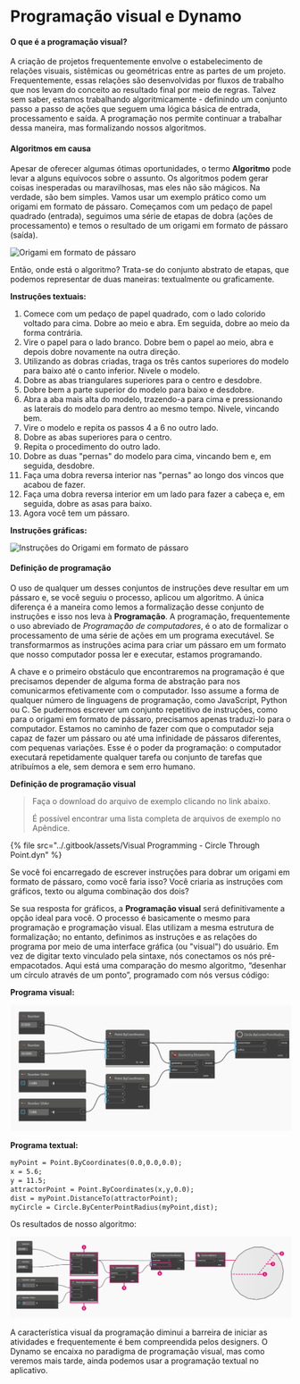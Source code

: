 # Programação visual e Dynamo

#### O que é a programação visual? <a href="#what-is-visual-programming" id="what-is-visual-programming"></a>

A criação de projetos frequentemente envolve o estabelecimento de relações visuais, sistêmicas ou geométricas entre as partes de um projeto. Frequentemente, essas relações são desenvolvidas por fluxos de trabalho que nos levam do conceito ao resultado final por meio de regras. Talvez sem saber, estamos trabalhando algoritmicamente - definindo um conjunto passo a passo de ações que seguem uma lógica básica de entrada, processamento e saída. A programação nos permite continuar a trabalhar dessa maneira, mas formalizando nossos algoritmos.

#### Algoritmos em causa <a href="#algorithms-in-hand" id="algorithms-in-hand"></a>

Apesar de oferecer algumas ótimas oportunidades, o termo **Algoritmo** pode levar a alguns equívocos sobre o assunto. Os algoritmos podem gerar coisas inesperadas ou maravilhosas, mas eles não são mágicos. Na verdade, são bem simples. Vamos usar um exemplo prático como um origami em formato de pássaro. Começamos com um pedaço de papel quadrado (entrada), seguimos uma série de etapas de dobra (ações de processamento) e temos o resultado de um origami em formato de pássaro (saída).

![Origami em formato de pássaro](https://primer.dynamobim.org/01\_Introduction/images/1-1/00-OrigamiCrane.png)

Então, onde está o algoritmo? Trata-se do conjunto abstrato de etapas, que podemos representar de duas maneiras: textualmente ou graficamente.

**Instruções textuais:**

1. Comece com um pedaço de papel quadrado, com o lado colorido voltado para cima. Dobre ao meio e abra. Em seguida, dobre ao meio da forma contrária.
2. Vire o papel para o lado branco. Dobre bem o papel ao meio, abra e depois dobre novamente na outra direção.
3. Utilizando as dobras criadas, traga os três cantos superiores do modelo para baixo até o canto inferior. Nivele o modelo.
4. Dobre as abas triangulares superiores para o centro e desdobre.
5. Dobre bem a parte superior do modelo para baixo e desdobre.
6. Abra a aba mais alta do modelo, trazendo-a para cima e pressionando as laterais do modelo para dentro ao mesmo tempo. Nivele, vincando bem.
7. Vire o modelo e repita os passos 4 a 6 no outro lado.
8. Dobre as abas superiores para o centro.
9. Repita o procedimento do outro lado.
10. Dobre as duas "pernas" do modelo para cima, vincando bem e, em seguida, desdobre.
11. Faça uma dobra reversa interior nas "pernas" ao longo dos vincos que acabou de fazer.
12. Faça uma dobra reversa interior em um lado para fazer a cabeça e, em seguida, dobre as asas para baixo.
13. Agora você tem um pássaro.

**Instruções gráficas:**

![Instruções do Origami em formato de pássaro](https://primer.dynamobim.org/01\_Introduction/images/1-1/01-OrigamiCraneInstructions.png)

#### Definição de programação <a href="#programming-defined" id="programming-defined"></a>

O uso de qualquer um desses conjuntos de instruções deve resultar em um pássaro e, se você seguiu o processo, aplicou um algoritmo. A única diferença é a maneira como lemos a formalização desse conjunto de instruções e isso nos leva à **Programação**. A programação, frequentemente o uso abreviado de _Programação de computadores_, é o ato de formalizar o processamento de uma série de ações em um programa executável. Se transformarmos as instruções acima para criar um pássaro em um formato que nosso computador possa ler e executar, estamos programando.

A chave e o primeiro obstáculo que encontraremos na programação é que precisamos depender de alguma forma de abstração para nos comunicarmos efetivamente com o computador. Isso assume a forma de qualquer número de linguagens de programação, como JavaScript, Python ou C. Se pudermos escrever um conjunto repetitivo de instruções, como para o origami em formato de pássaro, precisamos apenas traduzi-lo para o computador. Estamos no caminho de fazer com que o computador seja capaz de fazer um pássaro ou até uma infinidade de pássaros diferentes, com pequenas variações. Esse é o poder da programação: o computador executará repetidamente qualquer tarefa ou conjunto de tarefas que atribuímos a ele, sem demora e sem erro humano.

**Definição de programação visual**

> Faça o download do arquivo de exemplo clicando no link abaixo.
>
> É possível encontrar uma lista completa de arquivos de exemplo no Apêndice.

{% file src="../.gitbook/assets/Visual Programming - Circle Through Point.dyn" %}

Se você foi encarregado de escrever instruções para dobrar um origami em formato de pássaro, como você faria isso? Você criaria as instruções com gráficos, texto ou alguma combinação dos dois?

Se sua resposta for gráficos, a **Programação visual** será definitivamente a opção ideal para você. O processo é basicamente o mesmo para programação e programação visual. Elas utilizam a mesma estrutura de formalização; no entanto, definimos as instruções e as relações do programa por meio de uma interface gráfica (ou "visual") do usuário. Em vez de digitar texto vinculado pela sintaxe, nós conectamos os nós pré-empacotados. Aqui está uma comparação do mesmo algoritmo, “desenhar um círculo através de um ponto”, programado com nós versus código:

**Programa visual:**

![](./images/a-1/visualProgramming(2).png)

**Programa textual:**

```
myPoint = Point.ByCoordinates(0.0,0.0,0.0);
x = 5.6;
y = 11.5;
attractorPoint = Point.ByCoordinates(x,y,0.0);
dist = myPoint.DistanceTo(attractorPoint);
myCircle = Circle.ByCenterPointRadius(myPoint,dist);
```

Os resultados de nosso algoritmo:

![](./images/a-1/visualProgramming(1).png)

A característica visual da programação diminui a barreira de iniciar as atividades e frequentemente é bem compreendida pelos designers. O Dynamo se encaixa no paradigma de programação visual, mas como veremos mais tarde, ainda podemos usar a programação textual no aplicativo.
